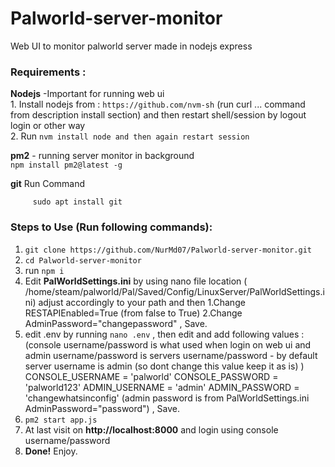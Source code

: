 # Palworld-server-monitor
Web UI to monitor palworld server made in nodejs express

### Requirements  :
  **Nodejs** -Important for running web ui  
    1. Install nodejs from : ```https://github.com/nvm-sh``` (run curl ... command from description install section)  and then restart shell/session by logout login or other way  
    2. Run `nvm install node and then again restart session`
    
 **pm2** - running server monitor in background  
      `npm install pm2@latest -g`
       
  **git** 
       Run Command 

    
         sudo apt install git 
    
### Steps to Use (Run following commands):
1. ``` git clone https://github.com/NurMd07/Palworld-server-monitor.git ```
2. ``` cd Palworld-server-monitor ```
3. run ``` npm i ```
4. Edit **PalWorldSettings.ini** by using nano file location ( /home/steam/palworld/Pal/Saved/Config/LinuxServer/PalWorldSettings.ini) adjust accordingly to your path and then
    1.Change RESTAPIEnabled=True (from false to True)
    2.Change AdminPassword="changepassword"  , Save.
6. edit .env by running
     ``` nano .env ```    , then edit and add following values :
             (console username/password is what used when login on web ui and admin username/password is servers username/password - by default server username is admin (so dont change this value keep it as is) ) 
       CONSOLE_USERNAME = 'palworld'
       CONSOLE_PASSWORD = 'palworld123'
       ADMIN_USERNAME = 'admin'
       ADMIN_PASSWORD = 'changewhatsinconfig'
           (admin password is from  PalWorldSettings.ini AdminPassword="password") , Save.
7. ``` pm2 start app.js ```
8. At last visit on **http://localhost:8000** and login using console username/password
9. **Done!** Enjoy.
     
